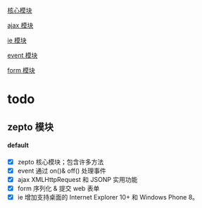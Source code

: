 [核心模块](https://github.com/pavelShen/zepto-analysis/tree/develop/core)

[ajax 模块](https://github.com/pavelShen/zepto-analysis/blob/develop/ajax/ajax.md)

[ie 模块](https://github.com/pavelShen/zepto-analysis/blob/develop/ie/ie.md)

[event 模块](https://github.com/pavelShen/zepto-analysis/blob/develop/event/event.md)

[form 模块](https://github.com/pavelShen/zepto-analysis/blob/develop/form/form.md)

# todo

## zepto 模块

#### default

* [x] zepto 核心模块；包含许多方法
* [x] event 通过 on()& off() 处理事件
* [x] ajax XMLHttpRequest 和 JSONP 实用功能
* [x] form 序列化 & 提交 web 表单
* [x] ie 增加支持桌面的 Internet Explorer 10+ 和 Windows Phone 8。
